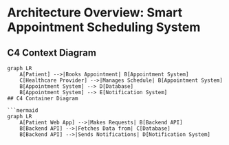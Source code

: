 # Architecture Overview: Smart Appointment Scheduling System

## C4 Context Diagram

```mermaid
graph LR
    A[Patient] -->|Books Appointment| B[Appointment System]
    C[Healthcare Provider] -->|Manages Schedule| B[Appointment System]
    B[Appointment System] --> D[Database]
    B[Appointment System] --> E[Notification System]
## C4 Container Diagram

```mermaid
graph LR
    A[Patient Web App] -->|Makes Requests| B[Backend API]
    B[Backend API] -->|Fetches Data from| C[Database]
    B[Backend API] -->|Sends Notifications| D[Notification System]

